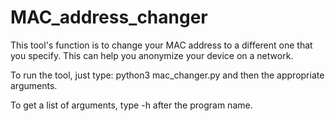 # MAC_address_changer

This tool's function is to change your MAC address to a different one that you specify. This can help you anonymize your device on a network. 

To run the tool, just type:
python3 mac_changer.py 
and then the appropriate arguments. 

To get a list of arguments, type -h after the program name. 

